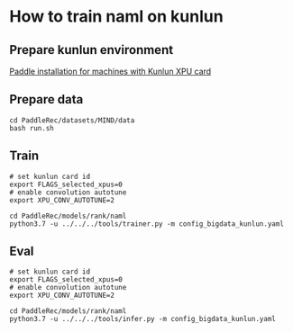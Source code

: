 # How to train naml on kunlun

## Prepare kunlun environment
[Paddle installation for machines with Kunlun XPU card](https://www.paddlepaddle.org.cn/install/quick?docurl=/documentation/docs/zh/2.0-rc1/install/install_Kunlun_zh.html)

## Prepare data
```shell
cd PaddleRec/datasets/MIND/data
bash run.sh
```

## Train
```shell
# set kunlun card id
export FLAGS_selected_xpus=0
# enable convolution autotune
export XPU_CONV_AUTOTUNE=2

cd PaddleRec/models/rank/naml 
python3.7 -u ../../../tools/trainer.py -m config_bigdata_kunlun.yaml
```


## Eval
```shell
# set kunlun card id
export FLAGS_selected_xpus=0
# enable convolution autotune
export XPU_CONV_AUTOTUNE=2

cd PaddleRec/models/rank/naml 
python3.7 -u ../../../tools/infer.py -m config_bigdata_kunlun.yaml
```
